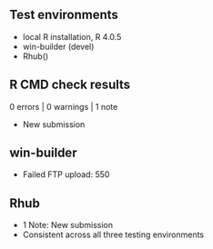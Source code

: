 ## Test environments

* local R installation, R 4.0.5
* win-builder (devel)
* Rhub()

## R CMD check results

0 errors | 0 warnings | 1 note

* New submission

## win-builder

* Failed FTP upload: 550

## Rhub

* 1 Note: New submission
* Consistent across all three testing environments
